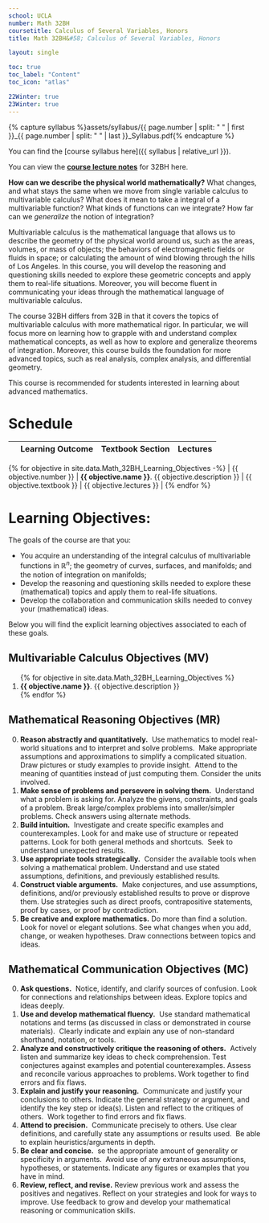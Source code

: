 ```yaml
---
school: UCLA
number: Math 32BH
coursetitle: Calculus of Several Variables, Honors
title: Math 32BH&#58; Calculus of Several Variables, Honors

layout: single

toc: true
toc_label: "Content"
toc_icon: "atlas"

22Winter: true
23Winter: true
---
```


{% capture syllabus %}assets/syllabus/{{ page.number | split: " " | first }}_{{ page.number | split: " " | last }}_Syllabus.pdf{% endcapture %}

You can find the [course syllabus here]({{ syllabus | relative_url }}).

You can view the **[course lecture notes](https://github.com/rwongmath/HonorsMultivariableCalculus/blob/main/HonorsMultivariableCalculus.pdf)** for 32BH here.

**How can we describe the physical world mathematically?**  What changes, and what stays the same when we move from single variable calculus to multivariable calculus?  What does it mean to take a integral of a multivariable function? What kinds of functions can we integrate? How far can we *generalize* the notion of integration?

Multivariable calculus is the mathematical language that allows us to describe the geometry of the physical world around us, such as the areas, volumes, or mass of objects; the behaviors of electromagnetic fields or fluids in space; or calculating the amount of wind blowing through the hills of Los Angeles.  In this course, you will develop the reasoning and questioning skills needed to explore these geometric concepts and apply them to real-life situations.  Moreover, you will become fluent in communicating your ideas through the mathematical language of multivariable calculus.

The course 32BH differs from 32B in that it covers the topics of multivariable calculus with more mathematical rigor. In particular, we will focus more on learning how to grapple with and understand complex mathematical concepts, as well as how to explore and generalize theorems of integration.  Moreover, this course builds the foundation for more advanced topics, such as real analysis, complex analysis, and differential geometry. 

This course is recommended for students interested in learning about advanced mathematics. 


<!--end_excerpt-->



# Schedule

|  | Learning Outcome      | Textbook Section |      Lectures|                                                        
| ---| ----------------------------         | ------ | ------------------------------------------------------------ |
{% for objective in site.data.Math_32BH_Learning_Objectives -%}
  | {{ objective.number }} | <b>{{ objective.name }}</b>. {{ objective.description }} | {{ objective.textbook }} | {{ objective.lectures }} |
{% endfor %}



# Learning Objectives: 

The goals of the course are that you: 

* You acquire an understanding of the integral calculus of multivariable functions in $\mathbb{R}^n$; the geometry of curves, surfaces, and manifolds; and the notion of integration on manifolds;
* Develop the reasoning and questioning skills needed to explore these (mathematical) topics and apply them to real-life situations.
* Develop the collaboration and communication skills needed to convey your (mathematical) ideas.

Below you will find the explicit learning objectives associated to each of these goals.

## Multivariable Calculus Objectives (MV)

<ol>
{% for objective in site.data.Math_32BH_Learning_Objectives %}
  <li> <b>{{ objective.name }}</b>. {{ objective.description }}
  </li>
{% endfor %}
</ol>

## Mathematical Reasoning Objectives (MR)
0. **Reason abstractly and quantitatively.**  Use mathematics to model real-world situations and to interpret and solve problems.  Make appropriate assumptions and approximations to simplify a complicated situation. Draw pictures or study examples to provide insight.  Attend to the meaning of quantities instead of just computing them. Consider the units involved.
0. **Make sense of problems and persevere in solving them.**  Understand what a problem is asking for. Analyze the givens, constraints, and goals of a problem. Break large/complex problems into smaller/simpler problems. Check answers using alternate methods.
0. **Build intuition.**  Investigate and create specific examples and counterexamples. Look for and make use of structure or repeated patterns. Look for both general methods and shortcuts.  Seek to understand unexpected results.
0. **Use appropriate tools strategically.**  Consider the available tools when solving a mathematical problem. Understand and use stated assumptions, definitions, and previously established results.
0. **Construct viable arguments.**  Make conjectures, and use assumptions, definitions, and/or previously established results to prove or disprove them. Use strategies such as direct proofs, contrapositive statements, proof by cases, or proof by contradiction.
0. **Be creative and explore mathematics.** Do more than find a solution. Look for novel or elegant solutions. See what changes when you add, change, or weaken hypotheses. Draw connections between topics and ideas.

## Mathematical Communication Objectives (MC)
0. **Ask questions.**  Notice, identify, and clarify sources of confusion. Look for connections and relationships between ideas. Explore topics and ideas deeply.
0. **Use and develop mathematical fluency.**  Use standard mathematical notations and terms (as discussed in class or demonstrated in course materials).  Clearly indicate and explain any use of non-standard shorthand, notation, or tools.
0. **Analyze and constructively critique the reasoning of others.**  Actively listen and summarize key ideas to check comprehension. Test conjectures against examples and potential counterexamples. Assess and reconcile various approaches to problems. Work together to find errors and fix flaws.
0. **Explain and justify your reasoning.**  Communicate and justify your conclusions to others. Indicate the general strategy or argument, and identify the key step or idea(s). Listen and reflect to the critiques of others.  Work together to find errors and fix flaws.
0. **Attend to precision.**  Communicate precisely to others. Use clear definitions, and carefully state any assumptions or results used.  Be able to explain heuristics/arguments in depth.
0. **Be clear and concise.**  se the appropriate amount of generality or specificity in arguments.  Avoid use of any extraneous assumptions, hypotheses, or statements. Indicate any figures or examples that you have in mind.
0. **Review, reflect, and revise.** Review previous work and assess the positives and negatives. Reflect on your strategies and look for ways to improve. Use feedback to grow and develop your mathematical reasoning or communication skills.
